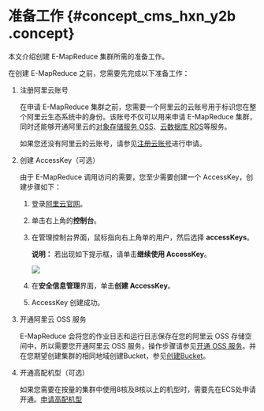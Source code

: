 # 准备工作 {#concept_cms_hxn_y2b .concept}

本文介绍创建 E-MapReduce 集群所需的准备工作。

在创建 E-MapReduce 之前，您需要先完成以下准备工作：

1.  注册阿里云账号

    在申请 E-MapReduce 集群之前，您需要一个阿里云的云账号用于标识您在整个阿里云生态系统中的身份。该账号不仅可以用来申请 E-MapReduce 集群，同时还能够开通阿里云的[对象存储服务 OSS](https://www.alibabacloud.com/product/oss)、[云数据库 RDS](https://www.alibabacloud.com/product/rds)等服务。

    如果您还没有阿里云的云账号，请参见[注册云账号](https://www.alibabacloud.com/help/zh/doc-detail/50482.htm)进行申请。

2.  创建 AccessKey（可选）

    由于 E-MapReduce 调用访问的需要，您至少需要创建一个 AccessKey，创建步骤如下：

    1.  登录[阿里云官网](https://www.alibabacloud.com/)。

    2.  单击右上角的**控制台**。
    3.  在管理控制台界面，鼠标指向右上角单的用户，然后选择 **accessKeys**。

        **说明：** 若出现如下提示框，请单击**继续使用 AccessKey**。

        ![](http://static-aliyun-doc.oss-cn-hangzhou.aliyuncs.com/assets/img/17837/155108751210452_zh-CN.png)

    4.  在**安全信息管理**界面，单击**创建 AccessKey**。
    5.  AccessKey 创建成功。
3.  开通阿里云 OSS 服务

    E-MapReduce 会将您的作业日志和运行日志保存在您的阿里云 OSS 存储空间中，所以需要您开通阿里云 OSS 服务，操作步骤请参见[开通 OSS 服务](https://www.alibabacloud.com/help/doc-detail/31884.htm)。并在您期望创建集群的相同地域创建Bucket，参见[创建Bucket](https://www.alibabacloud.com/help/doc-detail/31885.htm)。

4.  开通高配机型（可选）

    如果您需要在按量的集群中使用8核及8核以上的机型时，需要先在ECS处申请开通。[申请高配机型](https://workorder.console.aliyun.com/console.htm)


